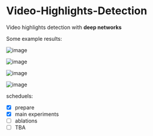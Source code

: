 # Video-Highlights-Detection
Video highlights detection with **deep networks**

Some example results:

![image](https://github.com/qijiezhao/Video-Highlights-Detection/images/example_img1.png)

![image](https://github.com/qijiezhao/Video-Highlights-Detection/images/example_img2.png)

![image](https://github.com/qijiezhao/Video-Highlights-Detection/images/example_img3.png)

![image](https://github.com/qijiezhao/Video-Highlights-Detection/images/example_img4.png)

scheduels:
- [x] prepare
- [x] main experiments
- [ ] ablations
- [ ] TBA
